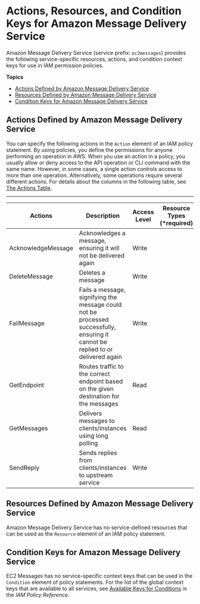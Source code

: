 # Actions, Resources, and Condition Keys for Amazon Message Delivery Service<a name="list_amazonmessagedeliveryservice"></a>

Amazon Message Delivery Service \(service prefix: `ec2messages`\) provides the following service\-specific resources, actions, and condition context keys for use in IAM permission policies\.

**Topics**
+ [Actions Defined by Amazon Message Delivery Service](#amazonmessagedeliveryservice-actions-as-permissions)
+ [Resources Defined by Amazon Message Delivery Service](#amazonmessagedeliveryservice-resources-for-iam-policies)
+ [Condition Keys for Amazon Message Delivery Service](#amazonmessagedeliveryservice-policy-keys)

## Actions Defined by Amazon Message Delivery Service<a name="amazonmessagedeliveryservice-actions-as-permissions"></a>

You can specify the following actions in the `Action` element of an IAM policy statement\. By using policies, you define the permissions for anyone performing an operation in AWS\. When you use an action in a policy, you usually allow or deny access to the API operation or CLI command with the same name\. However, in some cases, a single action controls access to more than one operation\. Alternatively, some operations require several different actions\. For details about the columns in the following table, see [The Actions Table](reference_policies_actions-resources-contextkeys.md#actions_table)\.


****  

| Actions | Description | Access Level | Resource Types \(\*required\) | Condition Keys | Dependent Actions | 
| --- | --- | --- | --- | --- | --- | 
|   AcknowledgeMessage  | Acknowledges a message, ensuring it will not be delivered again | Write |  |  |  | 
|   DeleteMessage  | Deletes a message | Write |  |  |  | 
|   FailMessage  | Fails a message, signifying the message could not be processed successfully, ensuring it cannot be replied to or delivered again | Write |  |  |  | 
|   GetEndpoint  | Routes traffic to the correct endpoint based on the given destination for the messages | Read |  |  |  | 
|   GetMessages  | Delivers messages to clients/instances using long polling | Read |  |  |  | 
|   SendReply  | Sends replies from clients/instances to upstream service | Write |  |  |  | 

## Resources Defined by Amazon Message Delivery Service<a name="amazonmessagedeliveryservice-resources-for-iam-policies"></a>

Amazon Message Delivery Service has no service\-defined resources that can be used as the `Resource` element of an IAM policy statement\.

## Condition Keys for Amazon Message Delivery Service<a name="amazonmessagedeliveryservice-policy-keys"></a>

EC2 Messages has no service\-specific context keys that can be used in the `Condition` element of policy statements\. For the list of the global context keys that are available to all services, see [Available Keys for Conditions](reference_policies_condition-keys.html#AvailableKeys) in the *IAM Policy Reference*\.